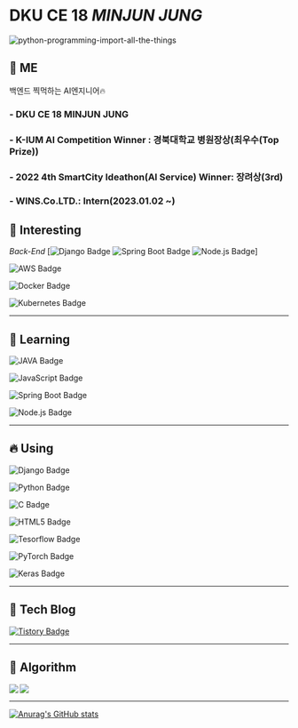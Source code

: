 # DKU CE 18 *MINJUN JUNG*

![python-programming-import-all-the-things](https://user-images.githubusercontent.com/93313445/170874751-f2000827-f04c-4c1a-b160-5292031f96b9.jpg)



<!--
**BanApp/BanApp** is a ✨ _special_ ✨ repository because its `README.md` (this file) appears on your GitHub profile.

Here are some ideas to get you started:

- 🔭 I’m currently working on ...
- 🌱 I’m currently learning ...
- 👯 I’m looking to collaborate on ...
- 🤔 I’m looking for help with ...
- 💬 Ask me about ...
- 📫 How to reach me: ...
- 😄 Pronouns: ...
- ⚡ Fun fact: ...
-->

## 🤯 ME
백엔드 찍먹하는 AI엔지니어🔥<br/>

### - DKU CE 18 MINJUN JUNG
### - K-IUM AI Competition Winner : 경북대학교 병원장상(최우수(Top Prize))
### - 2022 4th SmartCity Ideathon(AI Service) Winner: 장려상(3rd)
### - WINS.Co.LTD.: Intern(2023.01.02 ~)


## 🔭 Interesting

*Back-End* [![Django Badge](https://img.shields.io/badge/Django-FF7300?style=flat&logo=Django&logoColor=092E20) ![Spring Boot Badge](https://img.shields.io/badge/Spring%20Boot-yellow?style=flat&logo=Spring%20Boot&logoColor=6DB33F) ![Node.js Badge](https://img.shields.io/badge/Node.js-339933?style=flat&logo=Node.js&logoColor=white)]

![AWS Badge](https://img.shields.io/badge/Amazon%20AWS-232F3E?style=flat&logo=Amazon%20AWS&logoColor=FF7800)

![Docker Badge](https://img.shields.io/badge/Docker-2496ED?style=flat&logo=Docker&logoColor=white)

![Kubernetes Badge](https://img.shields.io/badge/Kubernetes-326CE5?style=flat&logo=Kubernetes&logoColor=white)

***



## 🌱 Learning

![JAVA Badge](https://img.shields.io/badge/JAVA-purple?style=flat&logo=JAVA&logoColor=FF7800)

![JavaScript Badge](https://img.shields.io/badge/JavaScript-white?style=flat&logo=JavaScript&logoColor=F7DF1E)

![Spring Boot Badge](https://img.shields.io/badge/Spring%20Boot-yellow?style=flat&logo=Spring%20Boot&logoColor=6DB33F)

![Node.js Badge](https://img.shields.io/badge/Node.js-339933?style=flat&logo=Node.js&logoColor=white)

***

## 🔥 Using

![Django Badge](https://img.shields.io/badge/Django-FF7300?style=flat&logo=Django&logoColor=092E20)

![Python Badge](https://img.shields.io/badge/Python-3776AB?style=flat&logo=Python&logoColor=red)

![C Badge](https://img.shields.io/badge/C-073551?style=flat&logo=C&logoColor=A8B9CC)

![HTML5 Badge](https://img.shields.io/badge/HTML5-white?style=flat&logo=HTML5&logoColor=#E34F26)

![Tesorflow Badge](https://img.shields.io/badge/Tensorflow-white?style=flat&logo=Tensorflow&logoColor=FF6F00)

![PyTorch Badge](https://img.shields.io/badge/PyTorch-073551?style=flat&logo=PyTorch&logoColor=EE4C2C)

![Keras Badge](https://img.shields.io/badge/Keras-2496ED?style=flat&logo=Keras&logoColor=D00000)

***


## 💾 Tech Blog

[![Tistory Badge](https://img.shields.io/badge/Tech%20Blog-555263?style=flat&logoColor=white)](https://geek-inside.tistory.com)

***


## 📘 Algorithm

<img align='left' src="http://mazassumnida.wtf/api/v2/generate_badge?boj=blackberry97">

<img src="http://mazandi.herokuapp.com/api?handle=blackberry97&theme=warm"/>

***


[![Anurag's GitHub stats](https://github-readme-stats.vercel.app/api?username=BanApp)](https://github.com/BanApp/github-readme-stats)
